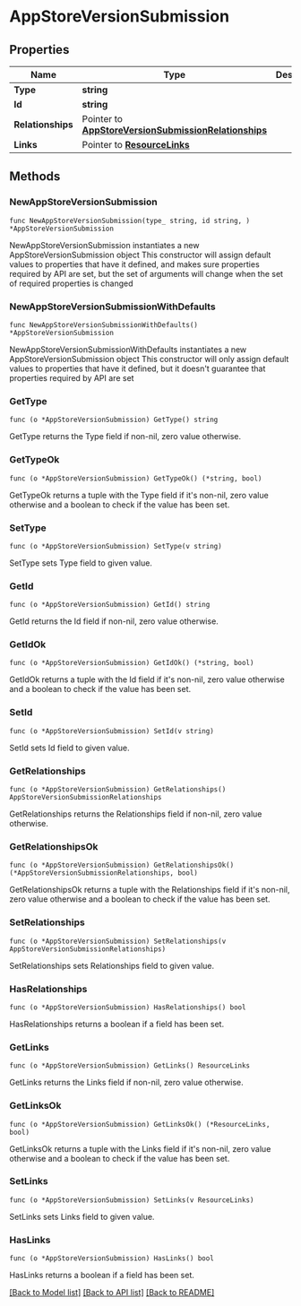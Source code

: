 # AppStoreVersionSubmission

## Properties

Name | Type | Description | Notes
------------ | ------------- | ------------- | -------------
**Type** | **string** |  | 
**Id** | **string** |  | 
**Relationships** | Pointer to [**AppStoreVersionSubmissionRelationships**](AppStoreVersionSubmissionRelationships.md) |  | [optional] 
**Links** | Pointer to [**ResourceLinks**](ResourceLinks.md) |  | [optional] 

## Methods

### NewAppStoreVersionSubmission

`func NewAppStoreVersionSubmission(type_ string, id string, ) *AppStoreVersionSubmission`

NewAppStoreVersionSubmission instantiates a new AppStoreVersionSubmission object
This constructor will assign default values to properties that have it defined,
and makes sure properties required by API are set, but the set of arguments
will change when the set of required properties is changed

### NewAppStoreVersionSubmissionWithDefaults

`func NewAppStoreVersionSubmissionWithDefaults() *AppStoreVersionSubmission`

NewAppStoreVersionSubmissionWithDefaults instantiates a new AppStoreVersionSubmission object
This constructor will only assign default values to properties that have it defined,
but it doesn't guarantee that properties required by API are set

### GetType

`func (o *AppStoreVersionSubmission) GetType() string`

GetType returns the Type field if non-nil, zero value otherwise.

### GetTypeOk

`func (o *AppStoreVersionSubmission) GetTypeOk() (*string, bool)`

GetTypeOk returns a tuple with the Type field if it's non-nil, zero value otherwise
and a boolean to check if the value has been set.

### SetType

`func (o *AppStoreVersionSubmission) SetType(v string)`

SetType sets Type field to given value.


### GetId

`func (o *AppStoreVersionSubmission) GetId() string`

GetId returns the Id field if non-nil, zero value otherwise.

### GetIdOk

`func (o *AppStoreVersionSubmission) GetIdOk() (*string, bool)`

GetIdOk returns a tuple with the Id field if it's non-nil, zero value otherwise
and a boolean to check if the value has been set.

### SetId

`func (o *AppStoreVersionSubmission) SetId(v string)`

SetId sets Id field to given value.


### GetRelationships

`func (o *AppStoreVersionSubmission) GetRelationships() AppStoreVersionSubmissionRelationships`

GetRelationships returns the Relationships field if non-nil, zero value otherwise.

### GetRelationshipsOk

`func (o *AppStoreVersionSubmission) GetRelationshipsOk() (*AppStoreVersionSubmissionRelationships, bool)`

GetRelationshipsOk returns a tuple with the Relationships field if it's non-nil, zero value otherwise
and a boolean to check if the value has been set.

### SetRelationships

`func (o *AppStoreVersionSubmission) SetRelationships(v AppStoreVersionSubmissionRelationships)`

SetRelationships sets Relationships field to given value.

### HasRelationships

`func (o *AppStoreVersionSubmission) HasRelationships() bool`

HasRelationships returns a boolean if a field has been set.

### GetLinks

`func (o *AppStoreVersionSubmission) GetLinks() ResourceLinks`

GetLinks returns the Links field if non-nil, zero value otherwise.

### GetLinksOk

`func (o *AppStoreVersionSubmission) GetLinksOk() (*ResourceLinks, bool)`

GetLinksOk returns a tuple with the Links field if it's non-nil, zero value otherwise
and a boolean to check if the value has been set.

### SetLinks

`func (o *AppStoreVersionSubmission) SetLinks(v ResourceLinks)`

SetLinks sets Links field to given value.

### HasLinks

`func (o *AppStoreVersionSubmission) HasLinks() bool`

HasLinks returns a boolean if a field has been set.


[[Back to Model list]](../README.md#documentation-for-models) [[Back to API list]](../README.md#documentation-for-api-endpoints) [[Back to README]](../README.md)


